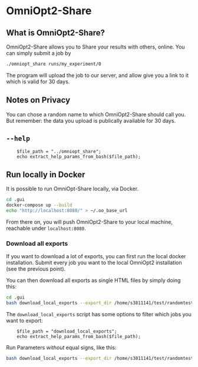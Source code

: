 # OmniOpt2-Share

<!-- What is OmniOpt2-Share and how to use it? -->

<!-- Category: Plotting and sharing results -->

<div id="toc"></div>

## What is OmniOpt2-Share?

OmniOpt2-Share allows you to Share your results with others, online. You can simply submit a job by

```bash
./omniopt_share runs/my_experiment/0
```

The program will upload the
job to our server, and allow give you a link to it which is valid for 30 days.

## Notes on Privacy

You can chose a random name to which OmniOpt2-Share should call you. But remember: the data you upload
is publically available for 30 days.

## `--help`

```run_php
	$file_path = "../omniopt_share";
	echo extract_help_params_from_bash($file_path);
```

## Run locally in Docker

It is possible to run OmniOpt-Share locally, via Docker.

```bash
cd .gui
docker-compose up --build
echo "http://localhost:8080/" > ~/.oo_base_url
```

From there on, you will push OmniOpt2-Share to your local machine, reachable under `localhost:8080`.

### Download all exports

If you want to download a lot of exports, you can first run the local docker installation. Submit every job you want to the local OmniOpt2 installation (see the previous point).

You can then download all exports as single HTML files by simply doing this:


```bash
cd .gui
bash download_local_exports --export_dir /home/s3811141/test/randomtest_98580
```

The `download_local_exports` script has some options to filter which jobs you want to export:

```run_php
	$file_path = "download_local_exports";
	echo extract_help_params_from_bash($file_path);
```

Run Parameters *without* equal signs, like this:

```bash
bash download_local_exports --export_dir /home/s3811141/test/randomtest_98580 --user s3811141 --experiment MY_EXPERIMENT_NAME
```
